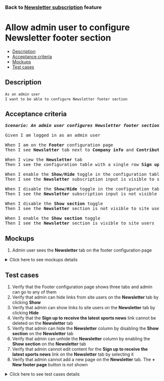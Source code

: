 ### Back to [Newsletter subscription](../../) feature

# Allow admin user to configure Newsletter footer section

- [Description](#description)
- [Acceptance criteria](#acceptance-criteria)
- [Mockups](#mockups)
- [Test cases](#test-cases)

## Description

    As an admin user
    I want to be able to configure Newsletter footer section

## Acceptance criteria

<pre>
<b><i>Scenario: An admin user configures Newsletter footer section</i></b>

Given I am logged in as an admin user

When I am on the <b>Footer</b> configuration page
Then I see <b>Newsletter</b> tab next to <b>Company info</b> and <b>Contributors</b>

When I view the <b>Newsletter</b> tab
Then I see the configuration table with a single row <b>Sign up to receive the latest sports news</b> which can not be deleted

When I enable the <b>Show/Hide</b> toggle in the configuration table
Then I see the <b>Newsletter</b> subscription input is visible to site users

When I disable the <b>Show/Hide</b> toggle in the configuration table
Then I see the <b>Newsletter</b> subscription input is not visible to site users

When I disable the <b>Show section</b> toggle
Then I see the <b>Newsletter</b> section is not visible to site users

When I enable the <b>Show section</b> toggle
Then I see the <b>Newsletter</b> section is visible to site users
</pre>

## Mockups

1. Admin user sees the <b>Newsletter</b> tab on the footer configuration page

<details>
  <summary>Click here to see mockups details</summary>

**1. Admin user sees the Newsletter tab on the footer configuration page:**

![ Admin user sees the Newsletter tab on the footer configuration page](/products/sport_news_portal/web_application_features/newsletter_email/images/newsletter_configuration.png)

</details>

## Test cases

1. Verify that the Footer configuration page shows three tabs and admin can go to any of them
2. Verify that admin can hide links from site users on the <b>Newsletter</b> tab by clicking <b>Show</b>
3. Verify that admin can show links to site users on the <b>Newsletter</b> tab by clicking <b>Hide</b>
4. Verify that the <b>Sign up to receive the latest sports news</b> link cannot be deleted on the <b>Newsletter</b> tab
5. Verify that admin can hide the <b>Newsletter</b> column by disabling the <b>Show section</b> on the <b>Newsletter</b> tab
6. Verify that admin can unhide the <b>Newsletter</b> column by enabling the <b>Show section</b> on the <b>Newsletter</b> tab
7. Verify that admin cannot edit content for the <b>Sign up to receive the latest sports news</b> link on the <b>Newsletter</b> tab by selecting it
8. Verify that admin cannot add a new page on the <b>Newsletter</b> tab. The <b>+ New footer page</b> button is not shown

<details>
  <summary>Click here to see test cases details</summary>

### **#1. Verify that the Footer configuration page shows three tabs and admin can go to any of them**

|Preconditions|Steps|Expected result
--------------|-----|----------
|- Log in with admin account</br>- Go to the <b>Footer</b> configuration page|1) On the <b>Footer</b> configuration page, examine all tabs|1) There are three tabs shown: <b>Company info</b>, <b>Contributors</b>, <b>Newsletter</b>|

### **#2. Verify that admin can hide links from site users on the Newsletter tab by clicking Show**

|Preconditions|Steps|Expected result
--------------|-----|----------
|- Log in with admin account</br>- Go to the <b>Footer</b> configuration page > <b>Newsletter</b> tab</br>- There are links which are visible to the users|1) Hover over the table row which is shown (footer link)</br>2) Turn on the <b>Show</b> toggle for the hovered table row (footer link)</br>3) Log out of admin account</br>4) Log in with user account</br>5) Examine if the hidden footer link is not visible to site users|1) Table row (footer link) becomes highlighted</br>2) The <b>Show</b> toggle is changed to <b>Hide</b></br>5) The appropriate item is not visible to site users|

### **#3. Verify that admin can show links to site users on the Newsletter tab by clicking Hide**

|Preconditions|Steps|Expected result
--------------|-----|----------
|- Log in with admin account</br>- Go to the <b>Footer</b> configuration page > <b>Newsletter</b> tab</br>- There are links which are hidden for users|1) Hover over the table row which is hidden (footer link)</br>2) Turn on the <b>Hide</b> toggle for the hovered table row (footer link)</br>3) Log out of admin account</br>4) Log in with user account</br>5) Examine if the hidden footer link is visible to site users|1) Table row (footer link) becomes highlighted</br>2) The <b>Hide</b> toggle is changed to <b>Show</b></br>5) The appropriate item is visible to site users|

### **#4. Verify that the Sign up to receive the latest sports news link cannot be deleted on the Newsletter tab**

|Preconditions|Steps|Expected result
--------------|-----|----------
|- Log in with admin account</br>- Go to the <b>Footer</b> configuration page > <b>Newsletter</b> tab|1) Hover over the <b>Sign up to receive the latest sports news</b> item|1) The <b>Delete</b> icon doesn’t appear|

### **#5. Verify that admin can hide the Newsletter column by disabling the Show section on the Newsletter tab**

|Preconditions|Steps|Expected result
--------------|-----|----------
|- Log in with admin account</br>- Go to the <b>Footer</b> configuration page > <b>Newsletter</b> tab</br>- The <b>Show section</b> toggle is enabled on the <b>Newsletter</b> tab|1) Turn off the <b>Show section</b> toggle</br>2) Log out of admin account</br>3) Log in with user account</br>4) Examine if the <b>Newsletter</b> column is present|4) The <b>Newsletter</b> column is not visible to users|

### **#6. Verify that admin can unhide the Newsletter column by enabling the Show section on the Newsletter tab**

|Preconditions|Steps|Expected result
--------------|-----|----------
|- Log in with admin account</br>- Go to the <b>Footer</b> configuration page > <b>Newsletter</b> tab</br>- The <b>Show section</b> toggle is disabled on the <b>Newsletter</b> tab|1) Enable the <b>Show section</b> toggle</br>2) Log out of admin account</br>3) Log in with user account</br>4) Examine if the <b>Newsletter</b> column is present|4) The <b>Newsletter</b> column is visible to users with all items which should be shown|

### **#7. Verify that admin cannot edit content for the Sign up to receive the latest sports news link on the Newsletter tab by selecting it**

|Preconditions|Steps|Expected result
--------------|-----|----------
|- Log in with admin account</br>- Go to the <b>Footer</b> configuration page > <b>Newsletter</b> tab|1) Click <b>Sign up to receive the latest sports news</b> item in the table|1) The edit section is not opened on the right of the table|

### **#8. Verify that admin cannot add a new page on the Newsletter tab. The + New footer page button is not shown**

|Preconditions|Steps|Expected result
--------------|-----|----------
|- Log in with admin account</br>- Go to the <b>Footer</b> configuration page > <b>Newsletter</b> tab|1) Examine the top right corner|1) There is no <b>+ New footer page</b> button|

</details>
